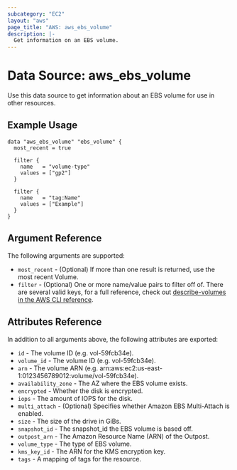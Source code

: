 ```yaml
---
subcategory: "EC2"
layout: "aws"
page_title: "AWS: aws_ebs_volume"
description: |-
  Get information on an EBS volume.
---
```


# Data Source: aws_ebs_volume

Use this data source to get information about an EBS volume for use in other
resources.

## Example Usage

```hcl
data "aws_ebs_volume" "ebs_volume" {
  most_recent = true

  filter {
    name   = "volume-type"
    values = ["gp2"]
  }

  filter {
    name   = "tag:Name"
    values = ["Example"]
  }
}
```

## Argument Reference

The following arguments are supported:

* `most_recent` - (Optional) If more than one result is returned, use the most
recent Volume.
* `filter` - (Optional) One or more name/value pairs to filter off of. There are
several valid keys, for a full reference, check out
[describe-volumes in the AWS CLI reference][1].


## Attributes Reference

In addition to all arguments above, the following attributes are exported:

* `id` - The volume ID (e.g. vol-59fcb34e).
* `volume_id` - The volume ID (e.g. vol-59fcb34e).
* `arn` - The volume ARN (e.g. arn:aws:ec2:us-east-1:0123456789012:volume/vol-59fcb34e).
* `availability_zone` - The AZ where the EBS volume exists.
* `encrypted` - Whether the disk is encrypted.
* `iops` - The amount of IOPS for the disk.
* `multi_attach` - (Optional) Specifies whether Amazon EBS Multi-Attach is enabled.
* `size` - The size of the drive in GiBs.
* `snapshot_id` - The snapshot_id the EBS volume is based off.
* `outpost_arn` - The Amazon Resource Name (ARN) of the Outpost.
* `volume_type` - The type of EBS volume.
* `kms_key_id` - The ARN for the KMS encryption key.
* `tags` - A mapping of tags for the resource.

[1]: http://docs.aws.amazon.com/cli/latest/reference/ec2/describe-volumes.html
